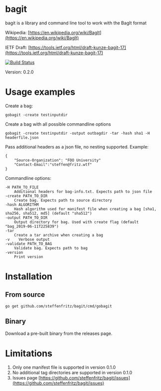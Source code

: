 # bagit
bagit is a library and command line tool to work with the BagIt format

Wikipedia: [https://en.wikipedia.org/wiki/BagIt](https://en.wikipedia.org/wiki/BagIt) 

IETF Draft: [https://tools.ietf.org/html/draft-kunze-bagit-17](https://tools.ietf.org/html/draft-kunze-bagit-17)


[![Build Status](https://travis-ci.org/steffenfritz/bagit.svg?branch=dev)](https://travis-ci.org/steffenfritz/bagit)


Version: 0.2.0


# Usage examples


Create a bag:

    gobagit -create testinputdir


Create a bag with all possible commandline options

    gobagit -create testinputdir -output outbagdir -tar -hash sha1 -H headerfile.json



Pass additional headers as a json file, no nesting supported. Example: 

    {
        "Source-Organization": "FOO University"
        "Contact-Email":"steffen@fritz.wtf"
    }


Commandline options:

    -H PATH_TO_FILE
        Additional headers for bag-info.txt. Expects path to json file
    -create PATH_TO_DIR
        Create bag. Expects path to source directory
    -hash ALGORITHM
        Hash algorithm used for manifest file when creating a bag [sha1, sha256, sha512, md5] (default "sha512")
    -output PATH_TO_DIR
        Output directory for bag. Used with create flag (default "bag_2019-06-11T225839")
    -tar
        Create a tar archive when creating a bag
    -v    Verbose output
    -validate PATH_TO_BAG
        Validate bag. Expects path to bag
    -version
        Print version


# Installation

## From source

    go get github.com/steffenfritz/bagit/cmd/gobagit


## Binary


Download a pre-built binary from the releases page.


# Limitations

1. Only one manifest file is supported in version 0.1.0
2. No additional tag directories are supported in version 0.1.0
3. Issues page [https://github.com/steffenfritz/bagit/issues](https://github.com/steffenfritz/bagit/issues)
